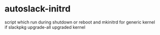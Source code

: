 # autoslack-initrd
script which run during shutdown or reboot and mkinitrd for generic kernel if slackpkg upgrade-all upgraded kernel

